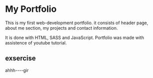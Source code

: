 # My Portfolio

This is my first web-development portfolio.
it consists of header page, about me section,
my projects and contact information.

It is done with HTML, SASS and JavaScript. Portfolio was made with assistence of youtube tutorial.

## exsercise

ahhh----gir
